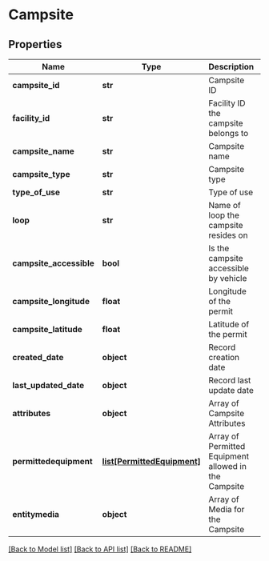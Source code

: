 # Campsite

## Properties
Name | Type | Description | Notes
------------ | ------------- | ------------- | -------------
**campsite_id** | **str** | Campsite ID | 
**facility_id** | **str** | Facility ID the campsite belongs to | 
**campsite_name** | **str** | Campsite name | 
**campsite_type** | **str** | Campsite type | 
**type_of_use** | **str** | Type of use | 
**loop** | **str** | Name of loop the campsite resides on | 
**campsite_accessible** | **bool** | Is the campsite accessible by vehicle | 
**campsite_longitude** | **float** | Longitude of the permit | [optional] 
**campsite_latitude** | **float** | Latitude of the permit | [optional] 
**created_date** | **object** | Record creation date | 
**last_updated_date** | **object** | Record last update date | 
**attributes** | **object** | Array of Campsite Attributes | 
**permittedequipment** | [**list[PermittedEquipment]**](PermittedEquipment.md) | Array of Permitted Equipment allowed in the Campsite | 
**entitymedia** | **object** | Array of Media for the Campsite | 

[[Back to Model list]](../README.md#documentation-for-models) [[Back to API list]](../README.md#documentation-for-api-endpoints) [[Back to README]](../README.md)

